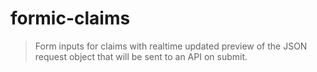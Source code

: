 # formic-claims

> Form inputs for claims with realtime updated preview of the JSON request object that will be sent to an API on submit.
